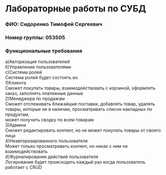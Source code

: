 # Лабораторные работы по СУБД
### ФИО: Сидоренко Тимофей Сергеевич
### Номер группы: 053505

### Функциональные требования

а)Авторизация пользователей  
б)Управление пользователями  
с)Система ролей  
Система ролей будет состоять из:  
    1)Клиента  
      Сможет покупать товары, взаимодействовать с корзиной, оформлять заказ, заполнять платежные данные  
    2)Менеджера по продажам  
      Сможет отслеживать ближайшие поставки, добавлять товар, удалять товары, которые не в наличии, просматривать список накладных по продуктам,   
      может получить сводку по всем товарам  
    3)Админа  
      Сможет редактировать контент, но не может покупать товары от своего лица  
    4)Неавторизированного пользователя  
      Может только просматривать контент, но никак с ним не взаимодействовать  
d)Журналирование  действий пользователя  
Логирование будет происходить каждый раз когда пользователь работает с CRUD  
    
